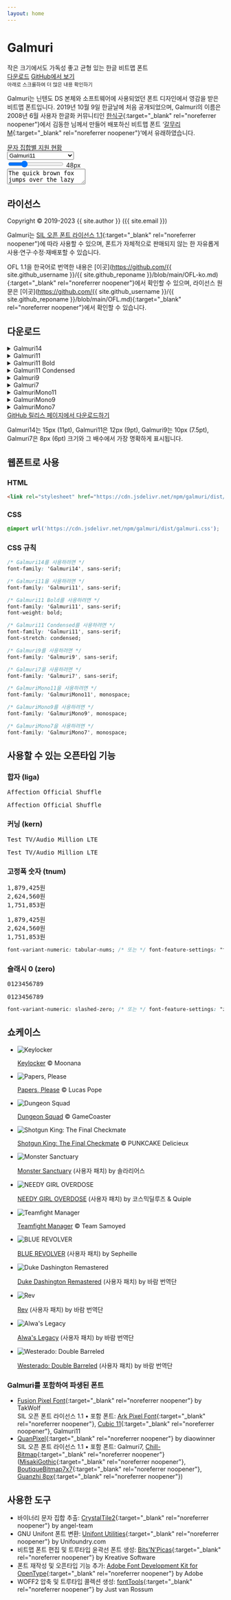 ```yaml
---
layout: home
---
```


<div id="title">
  <h1>Galmuri</h1>
  <div class="sub">
    <span>작은 크기에서도</span>
    <span>가독성 좋고 균형 있는</span>
    <span>한글 비트맵 폰트</span>
  </div>
  <div class="btns">
    <a class="btn" href="#다운로드">다운로드</a>
    <a class="btn" href="https://github.com/{{ site.github_username }}/{{ site.github_reponame }}" target="_blank" rel="noreferrer noopener">GitHub에서 보기</a>
  </div>
  <small>아래로 스크롤하여 더 많은 내용 확인하기</small>
</div>

Galmuri는 닌텐도 DS 본체와 소프트웨어에 사용되었던 폰트 디자인에서 영감을 받은 비트맵 폰트입니다. 2019년 10월 9일 한글날에 처음 공개되었으며, Galmuri의 이름은 2008년 6월 사용자 한글화 커뮤니티인 [한식구](https://cafe.naver.com/hansicgu){:target="_blank" rel="noreferrer noopener"}에서 김동한 님께서 만들어 배포하신 비트맵 폰트 ‘[갈무리M](https://cafe.naver.com/hansicgu/174){:target="_blank" rel="noreferrer noopener"}’에서 유래하였습니다.

<div class="btns">
  <!--a class="btn" href="./glyphs">문자 미리보기</a-->
  <a class="btn" href="./charsets">문자 집합별 지원 현황</a>
  <!--a class="btn" href="./diff">주요 변경점</a-->
</div>

<div id="test-control">
  <select id="test-family">
    <option value="g14">Galmuri14</option>
    <option value="g11" selected>Galmuri11</option>
    <option value="g11b">Galmuri11 Bold</option>
    <option value="g11c">Galmuri11 Condensed</option>
    <option value="g9">Galmuri9</option>
    <option value="g7">Galmuri7</option>
    <option value="gm11">GalmuriMono11</option>
    <option value="gm9">GalmuriMono9</option>
    <option value="gm7">GalmuriMono7</option>
  </select>
  <div>
    <input type="range" id="test-size" min="8" max="160" value="48">
    <span id="test-size-indicator">48px</span>
  </div>
</div>

<textarea id="test">The quick brown fox jumps over the lazy dog.&NewLine;정 참판 양반댁 규수 큰 교자 타고 혼례 치른 날.</textarea>

## 라이선스

Copyright &copy; 2019-2023 {{ site.author }} ({{ site.email }})

Galmuri는 [SIL 오픈 폰트 라이선스 1.1](https://scripts.sil.org/OFL){:target="_blank" rel="noreferrer noopener"}에 따라 사용할 수 있으며, 폰트가 자체적으로 판매되지 않는 한 자유롭게 사용·연구·수정·재배포할 수 있습니다.

OFL 1.1을 한국어로 번역한 내용은 [이곳](https://github.com/{{ site.github_username }}/{{ site.github_reponame }}/blob/main/OFL-ko.md){:target="_blank" rel="noreferrer noopener"}에서 확인할 수 있으며, 라이선스 원문은 [이곳](https://github.com/{{ site.github_username }}/{{ site.github_reponame }}/blob/main/OFL.md){:target="_blank" rel="noreferrer noopener"}에서 확인할 수 있습니다.

## 다운로드

<details>
  <summary>Galmuri14</summary>
  <div class="btns">
    <a download class="btn" href="../galmuri/dist/Galmuri14.ttf">TTF</a>
    <a download class="btn" href="../galmuri/dist/Galmuri14.woff2">WOFF2</a>
    <a download class="btn" href="../galmuri/dist/Galmuri14.bdf">BDF</a>
  </div>
</details>
<details>
  <summary>Galmuri11</summary>
  <div class="btns">
    <a download class="btn" href="../galmuri/dist/Galmuri11.ttf">TTF</a>
    <a download class="btn" href="../galmuri/dist/Galmuri11.woff2">WOFF2</a>
    <a download class="btn" href="../galmuri/dist/Galmuri11.bdf">BDF</a>
  </div>
</details>
<details>
  <summary>Galmuri11 Bold</summary>
  <div class="btns">
    <a download class="btn" href="../galmuri/dist/Galmuri11-Bold.ttf">TTF</a>
    <a download class="btn" href="../galmuri/dist/Galmuri11-Bold.woff2">WOFF2</a>
    <a download class="btn" href="../galmuri/dist/Galmuri11-Bold.bdf">BDF</a>
  </div>
</details>
<details>
  <summary>Galmuri11 Condensed</summary>
  <div class="btns">
    <a download class="btn" href="../galmuri/dist/Galmuri11-Condensed.ttf">TTF</a>
    <a download class="btn" href="../galmuri/dist/Galmuri11-Condensed.woff2">WOFF2</a>
    <a download class="btn" href="../galmuri/dist/Galmuri11-Condensed.bdf">BDF</a>
  </div>
</details>
<details>
  <summary>Galmuri9</summary>
  <div class="btns">
    <a download class="btn" href="../galmuri/dist/Galmuri9.ttf">TTF</a>
    <a download class="btn" href="../galmuri/dist/Galmuri9.woff2">WOFF2</a>
    <a download class="btn" href="../galmuri/dist/Galmuri9.bdf">BDF</a>
  </div>
</details>
<details>
  <summary>Galmuri7</summary>
  <div class="btns">
    <a download class="btn" href="../galmuri/dist/Galmuri7.ttf">TTF</a>
    <a download class="btn" href="../galmuri/dist/Galmuri7.woff2">WOFF2</a>
    <a download class="btn" href="../galmuri/dist/Galmuri7.bdf">BDF</a>
  </div>
</details>
<details>
  <summary>GalmuriMono11</summary>
  <div class="btns">
    <a download class="btn" href="../galmuri/dist/GalmuriMono11.ttf">TTF</a>
    <a download class="btn" href="../galmuri/dist/GalmuriMono11.woff2">WOFF2</a>
    <a download class="btn" href="../galmuri/dist/GalmuriMono11.bdf">BDF</a>
  </div>
</details>
<details>
  <summary>GalmuriMono9</summary>
  <div class="btns">
    <a download class="btn" href="../galmuri/dist/GalmuriMono9.ttf">TTF</a>
    <a download class="btn" href="../galmuri/dist/GalmuriMono9.woff2">WOFF2</a>
    <a download class="btn" href="../galmuri/dist/GalmuriMono9.bdf">BDF</a>
  </div>
</details>
<details>
  <summary>GalmuriMono7</summary>
  <div class="btns">
    <a download class="btn" href="../galmuri/dist/GalmuriMono7.ttf">TTF</a>
    <a download class="btn" href="../galmuri/dist/GalmuriMono7.woff2">WOFF2</a>
    <a download class="btn" href="../galmuri/dist/GalmuriMono7.bdf">BDF</a>
  </div>
</details>

<div class="btns">
  <a class="btn" href="https://github.com/{{ site.github_username }}/{{ site.github_reponame }}/releases/latest" target="_blank" rel="noreferrer noopener">GitHub 릴리스 페이지에서 다운로드하기</a>
</div>

Galmuri14는 15px (11pt), Galmuri11은 12px (9pt), Galmuri9는 10px (7.5pt), Galmuri7은 8px (6pt) 크기와 그 배수에서 가장 명확하게 표시됩니다.

## 웹폰트로 사용

### HTML

```html
<link rel="stylesheet" href="https://cdn.jsdelivr.net/npm/galmuri/dist/galmuri.css">
```

### CSS

```css
@import url('https://cdn.jsdelivr.net/npm/galmuri/dist/galmuri.css');
```

### CSS 규칙

```css
/* Galmuri14를 사용하려면 */
font-family: 'Galmuri14', sans-serif;

/* Galmuri11을 사용하려면 */
font-family: 'Galmuri11', sans-serif;

/* Galmuri11 Bold를 사용하려면 */
font-family: 'Galmuri11', sans-serif;
font-weight: bold;

/* Galmuri11 Condensed를 사용하려면 */
font-family: 'Galmuri11', sans-serif;
font-stretch: condensed;

/* Galmuri9를 사용하려면 */
font-family: 'Galmuri9', sans-serif;

/* Galmuri7을 사용하려면 */
font-family: 'Galmuri7', sans-serif;

/* GalmuriMono11을 사용하려면 */
font-family: 'GalmuriMono11', monospace;

/* GalmuriMono9를 사용하려면 */
font-family: 'GalmuriMono9', monospace;

/* GalmuriMono7을 사용하려면 */
font-family: 'GalmuriMono7', monospace;
```

## 사용할 수 있는 오픈타입 기능

### 합자 (liga)

<div class="fea liga">
  <pre>Affection Official Shuffle</pre>
  <pre>A<span>ff</span>ection O<span>ffi</span>cial Shu<span>ffl</span>e</pre>
</div>

### 커닝 (kern)

<div class="fea kern">
  <pre>Test TV/Audio Million LTE</pre>
  <pre><span>Te</span>st T<span>V/A</span>udio M<span>illi</span>on <span>LT</span>E</pre>
</div>

### 고정폭 숫자 (tnum)

<div class="fea tnum">
  <pre>1,879,425원<br>2,624,560원<br>1,751,853원</pre>
  <pre><span>1,879,425</span>원<br><span>2,624,560</span>원<br><span>1,751,853</span>원</pre>
</div>

```css
font-variant-numeric: tabular-nums; /* 또는 */ font-feature-settings: "tnum" 1;
```

### 슬래시 0 (zero)

<div class="fea zero">
  <pre>0123456789</pre>
  <pre><span>0</span>123456789</pre>
</div>

```css
font-variant-numeric: slashed-zero; /* 또는 */ font-feature-settings: "zero" 1;
```

## 쇼케이스

<section class="splide" aria-label="Splide Basic HTML Example">
  <div class="splide__track">
		<ul class="splide__list">
			<li class="splide__slide">
        <img src="./assets/showcase/not-yet.png" alt="Keylocker">
        <p><a href="https://store.steampowered.com/app/1325040" target="_blank" rel="noreferrer noopener">Keylocker</a> &copy; Moonana</p>
      </li>
			<li class="splide__slide">
        <img src="./assets/showcase/221127.png" alt="Papers, Please">
        <p><a href="https://store.steampowered.com/app/239030" target="_blank" rel="noreferrer noopener">Papers, Please</a> &copy; Lucas Pope</p>
      </li>
			<li class="splide__slide">
        <img src="./assets/showcase/221006.png" alt="Dungeon Squad">
        <p><a href="https://apps.apple.com/kr/app/dungeonsquad/id1642733080" target="_blank" rel="noreferrer noopener">Dungeon Squad</a> &copy; GameCoaster</p>
      </li>
			<li class="splide__slide">
        <img src="./assets/showcase/220621.jpg" alt="Shotgun King: The Final Checkmate">
        <p><a href="https://store.steampowered.com/app/1972440" target="_blank" rel="noreferrer noopener">Shotgun King: The Final Checkmate</a> &copy; PUNKCAKE Delicieux</p>
      </li>
			<li class="splide__slide">
        <img src="./assets/showcase/220507.png" alt="Monster Sanctuary">
        <p><a href="https://blog.naver.com/ansewo/222702695752" target="_blank" rel="noreferrer noopener">Monster Sanctuary</a> (사용자 패치) by 솔라리어스</p>
      </li>
			<li class="splide__slide">
        <img src="./assets/showcase/220220.jpg" alt="NEEDY GIRL OVERDOSE">
        <p><a href="https://cosmicdeluge.tistory.com/5" target="_blank" rel="noreferrer noopener">NEEDY GIRL OVERDOSE</a> (사용자 패치) by 코스믹딜루즈 & Quiple</p>
      </li>
			<li class="splide__slide">
        <img src="./assets/showcase/210302.jpg" alt="Teamfight Manager">
        <p><a href="https://store.steampowered.com/app/1372810" target="_blank" rel="noreferrer noopener">Teamfight Manager</a> &copy; Team Samoyed</p>
      </li>
			<li class="splide__slide">
        <img src="./assets/showcase/210223.jpg" alt="BLUE REVOLVER">
        <p><a href="https://steamcommunity.com/sharedfiles/filedetails/?id=2405396574" target="_blank" rel="noreferrer noopener">BLUE REVOLVER</a> (사용자 패치) by Sepheille</p>
      </li>
			<li class="splide__slide">
        <img src="./assets/showcase/210105.jpg" alt="Duke Dashington Remastered">
        <p><a href="https://blog.naver.com/bleach1491/222196942354" target="_blank" rel="noreferrer noopener">Duke Dashington Remastered</a> (사용자 패치) by 바람 번역단</p>
      </li>
			<li class="splide__slide">
        <img src="./assets/showcase/201221.jpg" alt="Rev">
        <p><a href="https://blog.naver.com/bleach1491/222180900832" target="_blank" rel="noreferrer noopener">Rev</a> (사용자 패치) by 바람 번역단</p>
      </li>
			<li class="splide__slide">
        <img src="./assets/showcase/200622.jpg" alt="Alwa's Legacy">
        <p><a href="https://blog.naver.com/bleach1491/222008221688" target="_blank" rel="noreferrer noopener">Alwa's Legacy</a> (사용자 패치) by 바람 번역단</p>
      </li>
			<li class="splide__slide">
        <img src="./assets/showcase/200223.png" alt="Westerado: Double Barreled">
        <p><a href="https://blog.naver.com/bleach1491/221820971383" target="_blank" rel="noreferrer noopener">Westerado: Double Barreled</a> (사용자 패치) by 바람 번역단</p>
      </li>
		</ul>
  </div>
</section>

### Galmuri를 포함하여 파생된 폰트

* [Fusion Pixel Font](https://github.com/TakWolf/fusion-pixel-font){:target="_blank" rel="noreferrer noopener"} by TakWolf  
  SIL 오픈 폰트 라이선스 1.1 • 포함 폰트: [Ark Pixel Font](https://github.com/TakWolf/ark-pixel-font){:target="_blank" rel="noreferrer noopener"}, [Cubic 11](https://github.com/ACh-K/Cubic-11){:target="_blank" rel="noreferrer noopener"}, Galmuri11
* [QuanPixel](https://diaowinner.itch.io/galmuri-extended){:target="_blank" rel="noreferrer noopener"} by diaowinner  
  SIL 오픈 폰트 라이선스 1.1 • 포함 폰트: Galmuri7, [Chill-Bitmap](https://github.com/Warren2060/Chill-Bitmap){:target="_blank" rel="noreferrer noopener"} ([MisakiGothic](https://littlelimit.net/misaki.htm){:target="_blank" rel="noreferrer noopener"}, [BoutiqueBitmap7x7](https://github.com/scott0107000/BoutiqueBitmap7x7){:target="_blank" rel="noreferrer noopener"}, [Guanzhi 8px](https://bbs.themex.net/showthread.php?t=16850810){:target="_blank" rel="noreferrer noopener"})

## 사용한 도구

* 바이너리 문자 집합 추출: [CrystalTile2](https://www.romhacking.net/utilities/818/){:target="_blank" rel="noreferrer noopener"} by angel-team
* GNU Unifont 폰트 변환: [Unifont Utilities](http://unifoundry.com/unifont/unifont-utilities.html){:target="_blank" rel="noreferrer noopener"} by Unifoundry.com
* 비트맵 폰트 편집 및 트루타입 윤곽선 폰트 생성: [Bits'N'Picas](https://github.com/kreativekorp/bitsnpicas){:target="_blank" rel="noreferrer noopener"} by Kreative Software
* 폰트 재작성 및 오픈타입 기능 추가: [Adobe Font Development Kit for OpenType](https://github.com/adobe-type-tools/afdko){:target="_blank" rel="noreferrer noopener"} by Adobe
* WOFF2 압축 및 트루타입 콜렉션 생성: [fontTools](https://github.com/fonttools/fonttools){:target="_blank" rel="noreferrer noopener"} by Just van Rossum
